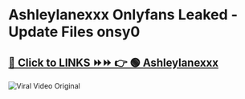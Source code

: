 
 # Ashleylanexxx Onlyfans Leaked - Update Files onsy0

## <h2><a href="https://clipsfans.com/Ashleylanexxx&ref=git">🔗 Click to LINKS ⏩⏩ 👉 🟢 Ashleylanexxx </a></h2>

<a href="https://clipsfans.com/Ashleylanexxx&ref=git" rel="nofollow" data-target="animated-image.originalLink"><img src="https://i.ibb.co.com/xMMVF88/686577567.gif" alt="Viral Video Original" style="max-width: 100%; display: inline-block;" data-target="animated-image.originalImage"></a>

